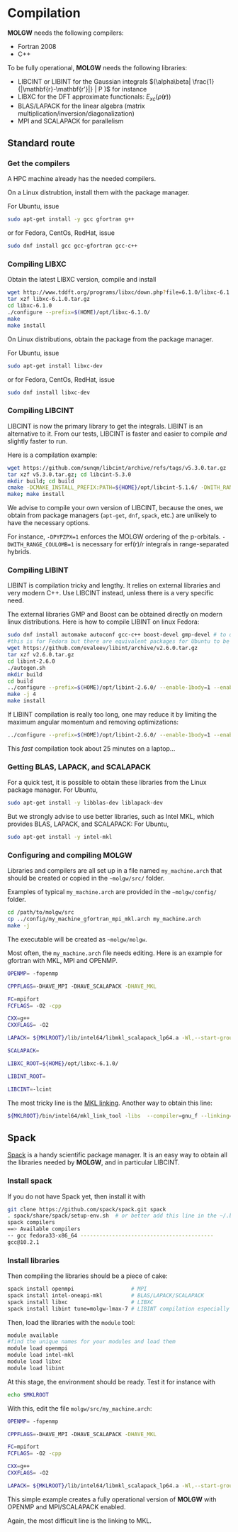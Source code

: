 # Compilation

**MOLGW** needs the following compilers:

- Fortran 2008
- C++

To be fully operational, **MOLGW** needs the following libraries:

- LIBCINT or LIBINT for the Gaussian integrals $(\alpha\beta| \frac{1}{|\mathbf{r}-\mathbf{r'}|} | P )$ for instance
- LIBXC  for the DFT approximate functionals: $E_{xc}(\rho(\mathbf{r}))$
- BLAS/LAPACK for the linear algebra (matrix multiplication/inversion/diagonalization)
- MPI and SCALAPACK for parallelism


## Standard route

### Get the compilers

A HPC machine already has the needed compilers.

On a Linux distrubtion, install them with the package manager.

For Ubuntu, issue
```sh
sudo apt-get install -y gcc gfortran g++
```
or for Fedora, CentOs, RedHat, issue
```sh
sudo dnf install gcc gcc-gfortran gcc-c++
```

### Compiling LIBXC

Obtain the latest LIBXC version, compile and install
```sh
wget http://www.tddft.org/programs/libxc/down.php?file=6.1.0/libxc-6.1.0.tar.gz
tar xzf libxc-6.1.0.tar.gz
cd libxc-6.1.0
./configure --prefix=$(HOME)/opt/libxc-6.1.0/
make
make install
```

On Linux distributions, obtain the package from the package manager.

For Ubuntu, issue
```sh
sudo apt-get install libxc-dev
```
or for Fedora, CentOs, RedHat, issue
```sh
sudo dnf install libxc-dev
```

### Compiling LIBCINT

LIBCINT is now the primary library to get the integrals. LIBINT is an alternative to it.
From our tests, LIBCINT is faster and easier to compile *and* slightly faster to run.


Here is a compilation example:
```sh
wget https://github.com/sunqm/libcint/archive/refs/tags/v5.3.0.tar.gz
tar xzf v5.3.0.tar.gz; cd libcint-5.3.0
mkdir build; cd build
cmake -DCMAKE_INSTALL_PREFIX:PATH=${HOME}/opt/libcint-5.1.6/ -DWITH_RANGE_COULOMB=1 -DBUILD_SHARED_LIBS=0 -DPYPZPX=1 ..
make; make install
```

We advise to compile your own version of LIBCINT, because the ones, we obtain from package managers (`apt-get`, `dnf`, `spack`, etc.) are
unlikely to have the necessary options.

For instance, `-DPYPZPX=1` enforces the MOLGW ordering of the p-orbitals.
`-DWITH_RANGE_COULOMB=1` is necessary for $\mathrm{erf}(r)/r$ integrals in range-separated hybrids.



### Compiling LIBINT 

LIBINT is compilation tricky and lengthy. It relies on external libraries and very modern C++.
Use LIBCINT instead, unless there is a very specific need.

The external libraries GMP and Boost can be obtained directly on modern linux distributions.
Here is how to compile LIBINT on linux Fedora:
```sh
sudo dnf install automake autoconf gcc-c++ boost-devel gmp-devel # to obtain the required packages
#this is for Fedora but there are equivalent packages for Ubuntu to be obtained with apt-get
wget https://github.com/evaleev/libint/archive/v2.6.0.tar.gz
tar xzf v2.6.0.tar.gz
cd libint-2.6.0
./autogen.sh
mkdir build
cd build
../configure --prefix=$(HOME)/opt/libint-2.6.0/ --enable-1body=1 --enable-eri=0 --enable-eri3=0 --enable-eri2=0 --enable-contracted-ints --with-max-am=7 --with-opt-am=2 --with-cxxgen=g++ --with-cxxgen-optflags=-O1 --with-cxx=g++ --with-cxx-optflags=-O1
make -j 4
make install
```

If LIBINT compilation is really too long, one may reduce it by limiting the maximum angular momentum and removing optimizations:
```sh
../configure --prefix=$(HOME)/opt/libint-2.6.0/ --enable-1body=1 --enable-eri=0 --enable-eri3=0 --enable-eri2=0 --enable-contracted-ints --with-max-am=5 --with-opt-am=1 --with-cxxgen=g++ --with-cxxgen-optflags=-O0 --with-cxx=g++ --with-cxx-optflags=-O0
```

This *fast* compilation took about 25 minutes on a laptop...



### Getting BLAS, LAPACK, and SCALAPACK

For a quick test, it is possible to obtain these libraries from the Linux package manager.
For Ubuntu, 
```sh
sudo apt-get install -y libblas-dev liblapack-dev
```

But we strongly advise to use better libraries, such as Intel MKL, which provides BLAS, LAPACK, and SCALAPACK:
For Ubuntu, 
```sh
sudo apt-get install -y intel-mkl
```



### Configuring and compiling MOLGW

Libraries and compilers are all set up in a file named `my_machine.arch` that should be created or copied in the `~molgw/src/` folder.

Examples of typical `my_machine.arch` are provided in the `~molgw/config/` folder.
```sh
cd /path/to/molgw/src
cp ../config/my_machine_gfortran_mpi_mkl.arch my_machine.arch
make -j
```

The executable will be created as `~molgw/molgw`.


Most often, the `my_machine.arch` file needs editing.
Here is an example for gfortran with MKL, MPI and OPENMP.
```sh
OPENMP= -fopenmp

CPPFLAGS=-DHAVE_MPI -DHAVE_SCALAPACK -DHAVE_MKL

FC=mpifort
FCFLAGS= -O2 -cpp

CXX=g++
CXXFLAGS= -O2

LAPACK= ${MKLROOT}/lib/intel64/libmkl_scalapack_lp64.a -Wl,--start-group ${MKLROOT}/lib/intel64/libmkl_gf_lp64.a ${MKLROOT}/lib/intel64/libmkl_gnu_thread.a ${MKLROOT}/lib/intel64/libmkl_core.a ${MKLROOT}/lib/intel64/libmkl_blacs_openmpi_lp64.a -Wl,--end-group -lgomp -lpthread -lm -ldl

SCALAPACK=

LIBXC_ROOT=${HOME}/opt/libxc-6.1.0/

LIBINT_ROOT=

LIBCINT=-lcint
```

The most tricky line is the [MKL linking](https://software.intel.com/content/www/us/en/develop/tools/oneapi/components/onemkl/link-line-advisor.html).
Another way to obtain this line:
```sh
${MKLROOT}/bin/intel64/mkl_link_tool -libs  --compiler=gnu_f --linking=static --openmp=gomp --cluster_library=scalapack --mpi=openmpi
```

## Spack

[Spack](https://spack.io/) is a handy scientific package manager.
It is an easy way to obtain all the libraries needed by **MOLGW**, and in particular LIBCINT.

### Install spack

If you do not have Spack yet, then install it with
```sh
git clone https://github.com/spack/spack.git spack
. spack/share/spack/setup-env.sh  # or better add this line in the ~/.bashrc
spack compilers
==> Available compilers
-- gcc fedora33-x86_64 ------------------------------------------
gcc@10.2.1
```

### Install libraries

Then compiling the libraries should be a piece of cake:
```sh
spack install openmpi                  # MPI
spack install intel-oneapi-mkl         # BLAS/LAPACK/SCALAPACK
spack install libxc                    # LIBXC
spack install libint tune=molgw-lmax-7 # LIBINT compilation especially tuned for MOLGW
```
Then, load the libraries with the `module` tool:
```sh
module available
#find the unique names for your modules and load them
module load openmpi
module load intel-mkl
module load libxc
module load libint
```

At this stage, the environment should be ready. Test it for instance with
```sh
echo $MKLROOT
```

With this, edit the file `molgw/src/my_machine.arch`:
```sh
OPENMP= -fopenmp

CPPFLAGS=-DHAVE_MPI -DHAVE_SCALAPACK -DHAVE_MKL

FC=mpifort
FCFLAGS= -O2 -cpp

CXX=g++
CXXFLAGS= -O2

LAPACK= ${MKLROOT}/lib/intel64/libmkl_scalapack_lp64.a -Wl,--start-group ${MKLROOT}/lib/intel64/libmkl_gf_lp64.a ${MKLROOT}/lib/intel64/libmkl_gnu_thread.a ${MKLROOT}/lib/intel64/libmkl_core.a ${MKLROOT}/lib/intel64/libmkl_blacs_openmpi_lp64.a -Wl,--end-group -lgomp -lpthread -lm -ldl
```

This simple example creates a fully operational version of **MOLGW** with OPENMP and MPI/SCALAPACK enabled.

Again, the most difficult line is the linking to MKL.


